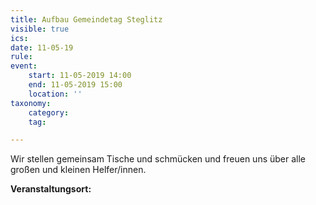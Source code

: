 ```yaml
---
title: Aufbau Gemeindetag Steglitz
visible: true
ics: 
date: 11-05-19
rule: 
event:
	start: 11-05-2019 14:00
	end: 11-05-2019 15:00
	location: ''
taxonomy:
	category: 
	tag: 

---
```

Wir stellen gemeinsam Tische und schmücken und freuen uns über alle großen und kleinen Helfer/innen.


**Veranstaltungsort:** 

